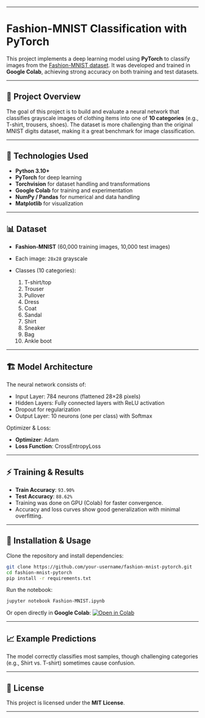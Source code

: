 
---

# Fashion-MNIST Classification with PyTorch


This project implements a deep learning model using **PyTorch** to classify images from the [Fashion-MNIST dataset](https://github.com/zalandoresearch/fashion-mnist).
It was developed and trained in **Google Colab**, achieving strong accuracy on both training and test datasets.

---

## 📌 Project Overview

The goal of this project is to build and evaluate a neural network that classifies grayscale images of clothing items into one of **10 categories** (e.g., T-shirt, trousers, shoes).
The dataset is more challenging than the original MNIST digits dataset, making it a great benchmark for image classification.

---

## 🚀 Technologies Used

* **Python 3.10+**
* **PyTorch** for deep learning
* **Torchvision** for dataset handling and transformations
* **Google Colab** for training and experimentation
* **NumPy / Pandas** for numerical and data handling
* **Matplotlib** for visualization

---

## 📊 Dataset

* **Fashion-MNIST** (60,000 training images, 10,000 test images)
* Each image: `28x28` grayscale
* Classes (10 categories):

  1. T-shirt/top
  2. Trouser
  3. Pullover
  4. Dress
  5. Coat
  6. Sandal
  7. Shirt
  8. Sneaker
  9. Bag
  10. Ankle boot

---

## 🏗️ Model Architecture

The neural network consists of:

* Input Layer: 784 neurons (flattened 28×28 pixels)
* Hidden Layers: Fully connected layers with ReLU activation
* Dropout for regularization
* Output Layer: 10 neurons (one per class) with Softmax

Optimizer & Loss:

* **Optimizer**: Adam
* **Loss Function**: CrossEntropyLoss

---

## ⚡ Training & Results

* **Train Accuracy**: `93.90%`
* **Test Accuracy**: `88.62%`
* Training was done on GPU (Colab) for faster convergence.
* Accuracy and loss curves show good generalization with minimal overfitting.

---

## 🔧 Installation & Usage

Clone the repository and install dependencies:

```bash
git clone https://github.com/your-username/fashion-mnist-pytorch.git
cd fashion-mnist-pytorch
pip install -r requirements.txt
```

Run the notebook:

```bash
jupyter notebook Fashion-MNIST.ipynb
```

Or open directly in **Google Colab**:
[![Open in Colab](https://colab.research.google.com/assets/colab-badge.svg)](https://colab.research.google.com/drive/1YDVmsVD8zkdDh5lqumA_HtIh_WqH10FC?usp=sharing)

---

## 📈 Example Predictions

The model correctly classifies most samples, though challenging categories (e.g., Shirt vs. T-shirt) sometimes cause confusion.

---


## 📜 License

This project is licensed under the **MIT License**.

---



